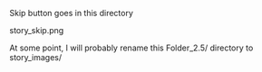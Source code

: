 Skip button goes in this directory

story_skip.png



At some point, I will probably rename this Folder_2.5/ directory to story_images/
